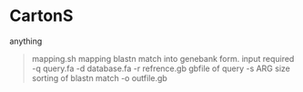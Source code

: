 # CartonS
anything
>mapping.sh
  mapping blastn match into genebank form.
  input required
    -q query.fa
    -d database.fa
    -r refrence.gb  gbfile of query
    -s ARG          size sorting of blastn match
    -o outfile.gb
    
